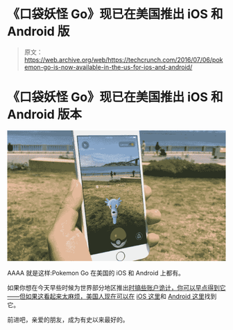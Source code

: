 # 《口袋妖怪 Go》现已在美国推出 iOS 和 Android 版 

> 原文：<https://web.archive.org/web/https://techcrunch.com/2016/07/06/pokemon-go-is-now-available-in-the-us-for-ios-and-android/>

# 《口袋妖怪 Go》现已在美国推出 iOS 和 Android 版本

![go](img/fed7acb5b1ceea84f2b97deb7343f21d.png)

AAAA 就是这样:Pokemon Go 在美国的 iOS 和 Android 上都有。

如果你想在今天早些时候为世界部分地区推出[时搞些账户诡计，你可以早点得到它——但如果这看起来太麻烦，美国人现在可以在](https://web.archive.org/web/20230121171625/https://techcrunch.com/2016/07/06/pokemon-go-is-launching-on-ios-and-android-today/) [iOS 这里](https://web.archive.org/web/20230121171625/https://itunes.apple.com/us/app/pokemon-go/id1094591345?mt=8)和 [Android 这里](https://web.archive.org/web/20230121171625/https://play.google.com/store/apps/details?id=com.nianticlabs.pokemongo)找到它。

前进吧，亲爱的朋友，成为有史以来最好的。